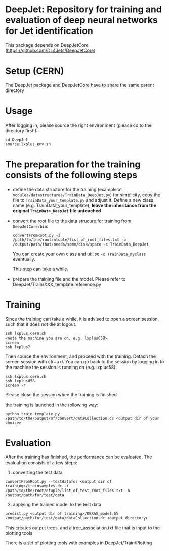

DeepJet: Repository for training and evaluation of deep neural networks for Jet identification
===============================================================================

This package depends on DeepJetCore (https://github.com/DL4Jets/DeepJetCore)

Setup (CERN)
==========

The DeepJet package and DeepJetCore have to share the same parent directory

Usage
==============

After logging in, please source the right environment (please cd to the directory first!):
```
cd DeepJet
source lxplus_env.sh
```


The preparation for the training consists of the following steps
====

- define the data structure for the training (example at `modules/datastructures/TrainData_DeepJet.py`)
  for simplicity, copy the file to `TrainData_your_template.py` and adjust it. 
  Define a new class name (e.g. TrainData_your_template), **leave the inheritance from the original `TrainData_DeepJet` file untouched**
  
- convert the root file to the data strucure for training from `DeepJetCore/bin`:
  ```
  convertFromRoot.py -i /path/to/the/root/ntuple/list_of_root_files.txt -o /output/path/that/needs/some/disk/space -c TrainData_DeepJet
  ```
  You can create your own class and utilise `-c TrainData_myclass` eventually.
  
  This step can take a while.
  
- prepare the training file and the model. Please refer to DeepJet/Train/XXX_template.reference.py


Training
====

Since the training can take a while, it is advised to open a screen session, such that it does not die at logout.
```
ssh lxplus.cern.ch
<note the machine you are on, e.g. lxplus058>
screen
ssh lxplus7
```
Then source the environment, and proceed with the training. Detach the screen session with ctr+a d.
You can go back to the session by logging in to the machine the session is running on (e.g. lxplus58):

```
ssh lxplus.cern.ch
ssh lxplus058
screen -r
``` 

Please close the session when the training is finished

the training is launched in the following way:
```
python train_template.py /path/to/the/output/of/convert/dataCollection.dc <output dir of your choice>
```


Evaluation
====

After the training has finished, the performance can be evaluated.
The evaluation consists of a few steps:

1) converting the test data
```
convertFromRoot.py --testdatafor <output dir of training>/trainsamples.dc -i /path/to/the/root/ntuple/list_of_test_root_files.txt -o /output/path/for/test/data
```

2) applying the trained model to the test data
```
predict.py <output dir of training>/KERAS_model.h5  /output/path/for/test/data/dataCollection.dc <output directory>
```
This creates output trees. and a tree_association.txt file that is input to the plotting tools

There is a set of plotting tools with examples in 
DeepJet/Train/Plotting


